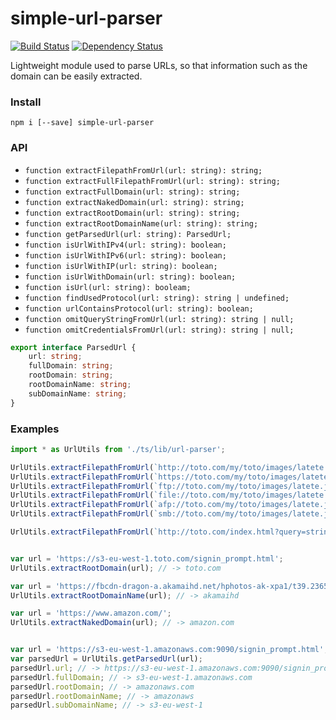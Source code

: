 simple-url-parser
===========

[![Build Status](https://travis-ci.org/Dashlane/url-parser.svg?branch=master)](https://travis-ci.org/Dashlane/url-parser)
[![Dependency Status](https://david-dm.org/Dashlane/url-parser.svg)](https://david-dm.org/Dashlane/url-parser)

Lightweight module used to parse URLs, so that information such as the domain can be easily extracted.

### Install

`npm i [--save] simple-url-parser`

### API


- `function extractFilepathFromUrl(url: string): string;`
- `function extractFullFilepathFromUrl(url: string): string;`
- `function extractFullDomain(url: string): string;`
- `function extractNakedDomain(url: string): string;`
- `function extractRootDomain(url: string): string;`
- `function extractRootDomainName(url: string): string;`
- `function getParsedUrl(url: string): ParsedUrl;`
- `function isUrlWithIPv4(url: string): boolean;`
- `function isUrlWithIPv6(url: string): boolean;`
- `function isUrlWithIP(url: string): boolean;`
- `function isUrlWithDomain(url: string): boolean;`
- `function isUrl(url: string): booleam;`
- `function findUsedProtocol(url: string): string | undefined;`
- `function urlContainsProtocol(url: string): boolean;`
- `function omitQueryStringFromUrl(url: string): string | null;`
- `function omitCredentialsFromUrl(url: string): string | null;`

```typescript
export interface ParsedUrl {
    url: string;
    fullDomain: string;
    rootDomain: string;
    rootDomainName: string;
    subDomainName: string;
}
```


### Examples


```javascript
import * as UrlUtils from './ts/lib/url-parser';

UrlUtils.extractFilepathFromUrl(`http://toto.com/my/toto/images/latete.jpg`); // -> /my/toto/images/latete.jpg
UrlUtils.extractFilepathFromUrl(`https://toto.com/my/toto/images/latete.jpg`); // -> /my/toto/images/latete.jpg
UrlUtils.extractFilepathFromUrl(`ftp://toto.com/my/toto/images/latete.jpg`); // -> /my/toto/images/latete.jpg
UrlUtils.extractFilepathFromUrl(`file://toto.com/my/toto/images/latete.jpg`); // -> /my/toto/images/latete.jpg
UrlUtils.extractFilepathFromUrl(`afp://toto.com/my/toto/images/latete.jpg`); // -> /my/toto/images/latete.jpg
UrlUtils.extractFilepathFromUrl(`smb://toto.com/my/toto/images/latete.jpg`); // -> /my/toto/images/latete.jpg

UrlUtils.extractFilepathFromUrl(`http://toto.com/index.html?query=string&param=1`); // -> /index.html


var url = 'https://s3-eu-west-1.toto.com/signin_prompt.html';
UrlUtils.extractRootDomain(url); // -> toto.com

var url = 'https://fbcdn-dragon-a.akamaihd.net/hphotos-ak-xpa1/t39.2365-6/_n.png';
UrlUtils.extractRootDomainName(url); // -> akamaihd

var url = 'https://www.amazon.com/';
UrlUtils.extractNakedDomain(url); // -> amazon.com


var url = 'https://s3-eu-west-1.amazonaws.com:9090/signin_prompt.html';
var parsedUrl = UrlUtils.getParsedUrl(url);
parsedUrl.url; // -> https://s3-eu-west-1.amazonaws.com:9090/signin_prompt.html
parsedUrl.fullDomain; // -> s3-eu-west-1.amazonaws.com
parsedUrl.rootDomain; // -> amazonaws.com
parsedUrl.rootDomainName; // -> amazonaws
parsedUrl.subDomainName; // -> s3-eu-west-1

```
